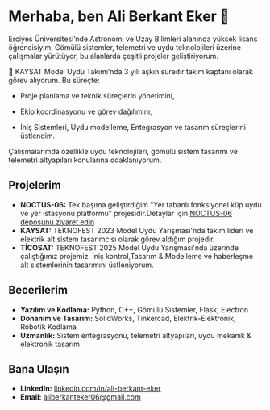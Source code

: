 # Merhaba, ben Ali Berkant Eker 👋

Erciyes Üniversitesi’nde Astronomi ve Uzay Bilimleri alanında yüksek lisans öğrencisiyim.
Gömülü sistemler, telemetri ve uydu teknolojileri üzerine çalışmalar yürütüyor, bu alanlarda çeşitli projeler geliştiriyorum.

🚀 KAYSAT Model Uydu Takımı’nda 3 yılı aşkın süredir takım kaptanı olarak görev alıyorum. Bu süreçte:

* Proje planlama ve teknik süreçlerin yönetimini,

* Ekip koordinasyonu ve görev dağılımını,

* İniş Sistemleri, Uydu modelleme, Entegrasyon ve tasarım süreçlerini üstlendim.

Çalışmalarımda özellikle uydu teknolojileri, gömülü sistem tasarımı ve telemetri altyapıları konularına odaklanıyorum.

## Projelerim

* **NOCTUS-06:** Tek başıma geliştirdiğim  "Yer tabanlı fonksiyonel küp uydu ve yer istasyonu platformu" projesidir.Detaylar için [NOCTUS-06 deposunu ziyaret edin](https://github.com/aliberkanteker/NOCTUS-06)
* **KAYSAT:** TEKNOFEST 2023 Model Uydu Yarışması'nda takım lideri ve elektrik alt sistem tasarımcısı olarak görev aldığım projedir.
* **TİCOSAT:** TEKNOFEST 2025 Model Uydu Yarışması'nda üzerinde çalıştığımız projemiz. İniş kontrol,Tasarım & Modelleme ve haberleşme alt sistemlerinin tasarımını üstleniyorum.
 
## Becerilerim

* **Yazılım ve Kodlama:** Python, C++, Gömülü Sistemler, Flask, Electron 
* **Donanım ve Tasarım:** SolidWorks, Tinkercad, Elektrik-Elektronik, Robotik Kodlama
* **Uzmanlık:** Sistem entegrasyonu, telemetri altyapıları, uydu mekanik & elektronik tasarım
  

## Bana Ulaşın

* **LinkedIn:** [linkedin.com/in/ali-berkant-eker](https://www.linkedin.com/in/ali-berkant-eker) 
* **Email:** aliberkanteker06@gmail.com 
